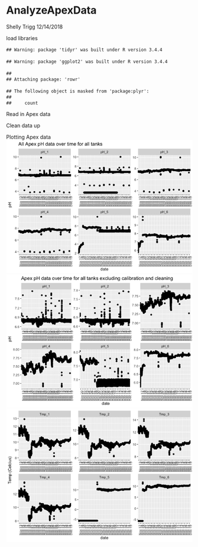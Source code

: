 AnalyzeApexData
================
Shelly Trigg
12/14/2018

load libraries

    ## Warning: package 'tidyr' was built under R version 3.4.4

    ## Warning: package 'ggplot2' was built under R version 3.4.4

    ## 
    ## Attaching package: 'rowr'

    ## The following object is masked from 'package:plyr':
    ## 
    ##     count

Read in Apex data

Clean data up

Plotting Apex data ![](AnalyzeApexData_files/figure-markdown_github/unnamed-chunk-4-1.png)![](AnalyzeApexData_files/figure-markdown_github/unnamed-chunk-4-2.png)![](AnalyzeApexData_files/figure-markdown_github/unnamed-chunk-4-3.png)
